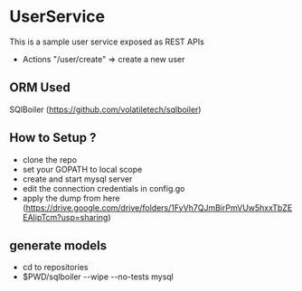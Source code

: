 # UserService

This is a sample user service exposed as REST APIs
- Actions "/user/create" => create a new user

## ORM Used
SQlBoiler (https://github.com/volatiletech/sqlboiler)

## How to Setup ?
- clone the repo
- set your GOPATH to local scope
- create and start mysql server
- edit the connection credentials in config.go
- apply the dump from here (https://drive.google.com/drive/folders/1FyVh7QJmBirPmVUw5hxxTbZEEAlipTcm?usp=sharing)


## generate models
- cd to repositories
- $PWD/sqlboiler --wipe --no-tests mysql
